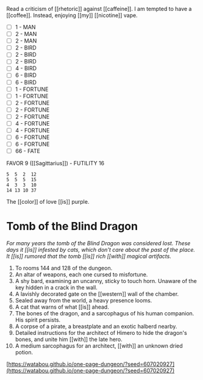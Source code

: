 Read a criticism of [[rhetoric]] against [[caffeine]]. I am tempted to have a [[coffee]]. Instead, enjoying [[my]] [[nicotine]] vape.

- [ ] 1 - MAN
- [ ] 2 - MAN
- [ ] 2 - MAN
- [ ] 2 - BIRD
- [ ] 2 - BIRD
- [ ] 2 - BIRD
- [ ] 4 - BIRD
- [ ] 6 - BIRD
- [ ] 6 - BIRD
- [ ] 1 - FORTUNE
- [ ] 1 - FORTUNE
- [ ] 2 - FORTUNE
- [ ] 2 - FORTUNE
- [ ] 2 - FORTUNE
- [ ] 4 - FORTUNE
- [ ] 4 - FORTUNE
- [ ] 6 - FORTUNE
- [ ] 6 - FORTUNE
- [ ] 66 - FATE

FAVOR 9 ([[Sagittarius]]) - FUTILITY 16

```
5  5  2  12
5  5  5  15
4  3  3  10
14 13 10 37
```

The [[color]] of love [[is]] purple.

# Tomb of the Blind Dragon 

*For many years the tomb of the Blind Dragon was considered lost. These days it [[is]] infested by cats, which don't care about the past of the place. It [[is]] rumored that the tomb [[is]] rich [[with]] magical artifacts.*

1. To rooms 144 and 128 of the dungeon.
2. An altar of weapons, each one cursed to misfortune.
3. A shy bard, examining an uncanny, sticky to touch horn. Unaware of the key hidden in a crack in the wall.
4. A lavishly decorated gate on the [[western]] wall of the chamber.
5. Sealed away from the world, a heavy presence looms.
6. A cat that warns of what [[is]] ahead.
7. The bones of the dragon, and a sarcophagus of his human companion. His spirit persists.
8. A corpse of a pirate, a breastplate and an exotic halberd nearby.
9. Detailed instructions for the architect of Himero to hide the dragon's bones, and unite him [[with]] the late hero.
10. A medium sarcophagus for an architect, [[with]] an unknown dried potion.

[https://watabou.github.io/one-page-dungeon/?seed=607020927](https://watabou.github.io/one-page-dungeon/?seed=607020927)
